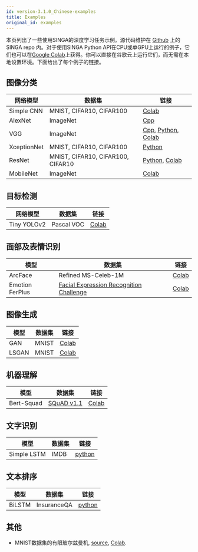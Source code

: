 ```yaml
---
id: version-3.1.0_Chinese-examples
title: Examples
original_id: examples
---
```


<!--- Licensed to the Apache Software Foundation (ASF) under one or more contributor license agreements.  See the NOTICE file distributed with this work for additional information regarding copyright ownership.  The ASF licenses this file to you under the Apache License, Version 2.0 (the "License"); you may not use this file except in compliance with the License.  You may obtain a copy of the License at http://www.apache.org/licenses/LICENSE-2.0 Unless required by applicable law or agreed to in writing, software distributed under the License is distributed on an "AS IS" BASIS, WITHOUT WARRANTIES OR CONDITIONS OF ANY KIND, either express or implied.  See the License for the specific language governing permissions and limitations under the License.  -->

本页列出了一些使用SINGA的深度学习任务示例。源代码维护在 [Github](https://github.com/apache/singa/tree/master/examples) 上的 SINGA repo 内。对于使用SINGA Python API在CPU或单GPU上运行的例子，它们也可以在[Google Colab](https://colab.research.google.com/)上获得。你可以直接在谷歌云上运行它们，而无需在本地设置环境。下面给出了每个例子的链接。

## 图像分类

| 网络模型       | 数据集                          | 链接                                                                                                   |
| ----------- | --------------------------------- | ------------------------------------------------------------------------------------------------------- |
| Simple CNN  | MNIST, CIFAR10, CIFAR100          | [Colab](https://colab.research.google.com/drive/1fbGUs1AsoX6bU5F745RwQpohP4bHTktq)                      |
| AlexNet     | ImageNet                          | [Cpp]()                                                                                                 |
| VGG         | ImageNet                          | [Cpp](), [Python](), [Colab](https://colab.research.google.com/drive/14kxgRKtbjPCKKsDJVNi3AvTev81Gp_Ds) |
| XceptionNet | MNIST, CIFAR10, CIFAR100          | [Python]()                                                                                              |
| ResNet      | MNIST, CIFAR10, CIFAR100, CIFAR10 | [Python](), [Colab](https://colab.research.google.com/drive/1u1RYefSsVbiP4I-5wiBKHjsT9L0FxLm9)          |
| MobileNet   | ImageNet                          | [Colab](https://colab.research.google.com/drive/1HsixqJMIpKyEPhkbB8jy7NwNEFEAUWAf)                      |

## 目标检测

| 网络模型       | 数据集    | 链接                                                                             |
| ----------- | ---------- | ---------------------------------------------------------------------------------- |
| Tiny YOLOv2 | Pascal VOC | [Colab](https://colab.research.google.com/drive/11V4I6cRjIJNUv5ZGsEGwqHuoQEie6b1T) |

## 面部及表情识别

| 模型           | 数据集                                                                                                                                                | 链接                                                                              |
| --------------- | ------------------------------------------------------------------------------------------------------------------------------------------------------ | ---------------------------------------------------------------------------------- |
| ArcFace         | Refined MS-Celeb-1M                                                                                                                                    | [Colab](https://colab.research.google.com/drive/1qanaqUKGIDtifdzEzJOHjEj4kYzA9uJC) |
| Emotion FerPlus | [Facial Expression Recognition Challenge](https://www.kaggle.com/c/challenges-in-representation-learning-facial-expression-recognition-challenge/data) | [Colab](https://colab.research.google.com/drive/1XHtBQGRhe58PDi4LGYJzYueWBeWbO23r) |

## 图像生成

| 模型 | 数据集 | 链接                                                                             |
| ----- | ------- | ---------------------------------------------------------------------------------- |
| GAN   | MNIST   | [Colab](https://colab.research.google.com/drive/1f86MNDW47DJqHoIqWD1tOxcyx2MWys8L) |
| LSGAN | MNIST   | [Colab](https://colab.research.google.com/drive/1C6jNRf28vnFOI9JVM4lpkJPqxsnhxdol) |

## 机器理解

| 模型     | 数据集                                                                  | 链接                                                                             |
| ---------- | ------------------------------------------------------------------------- | ---------------------------------------------------------------------------------- |
| Bert-Squad | [SQuAD v1.1](https://rajpurkar.github.io/SQuAD-explorer/explore/1.1/dev/) | [Colab](https://colab.research.google.com/drive/1kud-lUPjS_u-TkDAzihBTw0Vqr0FjCE-) |

## 文字识别

| 模型       | 数据集 | 链接      |
| ----------- | ------- | ---------- |
| Simple LSTM | IMDB    | [python]() |

## 文本排序

| 模型  | 数据集    | 链接      |
| ------ | ----------- | ---------- |
| BiLSTM | InsuranceQA | [python]() |

## 其他

- MNIST数据集的有限玻尔兹曼机, [source](),
  [Colab](https://colab.research.google.com/drive/19996noGu9JyHHkVmp4edBGu7PJSRQKsd).

